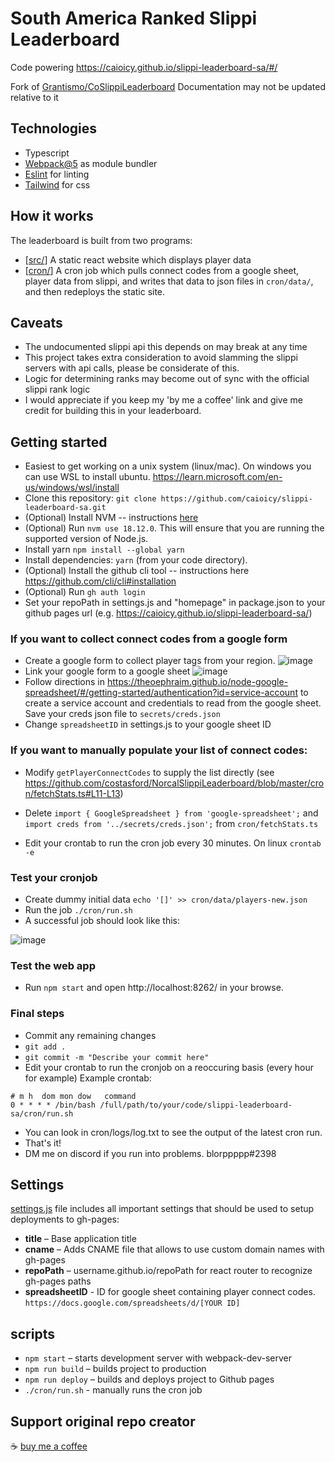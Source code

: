 # South America Ranked Slippi Leaderboard

Code powering https://caioicy.github.io/slippi-leaderboard-sa/#/

Fork of [Grantismo/CoSlippiLeaderboard](https://github.com/Grantismo/CoSlippiLeaderboard)
Documentation may not be updated relative to it

## Technologies

- Typescript
- [Webpack@5](https://webpack.js.org/) as module bundler
- [Eslint](http://eslint.org/) for linting
- [Tailwind](https://tailwindcss.com/) for css

## How it works

The leaderboard is built from two programs:
* [[src/](https://github.com/caioicy/slippi-leaderboard-sa/tree/master/src)] A static react website which displays player data 
* [[cron/](https://github.com/caioicy/slippi-leaderboard-sa/tree/master/cron)] A cron job which pulls connect codes from a google sheet, player data from slippi, and writes that data to json files in `cron/data/`, and then redeploys the static site.

## Caveats

* The undocumented slippi api this depends on may break at any time
* This project takes extra consideration to avoid slamming the slippi servers with api calls, please be considerate of this.
* Logic for determining ranks may become out of sync with the official slippi rank logic
* I would appreciate if you keep my 'by me a coffee' link and give me credit for building this in your leaderboard.

## Getting started

- Easiest to get working on a unix system (linux/mac). On windows you can use WSL to install ubuntu. https://learn.microsoft.com/en-us/windows/wsl/install
- Clone this repository: `git clone https://github.com/caioicy/slippi-leaderboard-sa.git` 
- (Optional) Install NVM -- instructions [here](https://github.com/creationix/nvm)
- (Optional) Run `nvm use 18.12.0`. This will ensure that you are running the supported version of Node.js.
- Install yarn `npm install --global yarn`
- Install dependencies: `yarn` (from your code directory).
- (Optional) Install the github cli tool -- instructions here https://github.com/cli/cli#installation
- (Optional) Run `gh auth login`
- Set your repoPath in settings.js and  "homepage" in package.json to your github pages url (e.g. https://caioicy.github.io/slippi-leaderboard-sa/)

### If you want to collect connect codes from a google form
- Create a google form to collect player tags from your region. ![image](https://user-images.githubusercontent.com/911232/207989907-256100e3-c215-4699-9ae7-655d5345cbd4.png)
- Link your google form to a google sheet ![image](https://user-images.githubusercontent.com/911232/207990065-aadc0a30-2561-46b7-a46e-0742af601cec.png)
- Follow directions in https://theoephraim.github.io/node-google-spreadsheet/#/getting-started/authentication?id=service-account to create a service account and credentials to read from the google sheet. Save your creds json file to `secrets/creds.json`
- Change `spreadsheetID` in settings.js to your google sheet ID

### If you want to manually populate your list of connect codes:
- Modify `getPlayerConnectCodes` to supply the list directly (see https://github.com/costasford/NorcalSlippiLeaderboard/blob/master/cron/fetchStats.ts#L11-L13)
- Delete `import { GoogleSpreadsheet } from 'google-spreadsheet';` and `import creds from '../secrets/creds.json';` from `cron/fetchStats.ts`

- Edit your crontab to run the cron job every 30 minutes. On linux `crontab -e`

### Test your cronjob
- Create dummy initial data `echo '[]' >> cron/data/players-new.json`
- Run the job `./cron/run.sh`
- A successful job should look like this: 

![image](https://user-images.githubusercontent.com/911232/209762179-e3da2be2-48d4-4c2a-a40c-c5fb3f78a8e9.png)

### Test the web app
- Run `npm start` and open http://localhost:8262/ in your browse.

### Final steps
- Commit any remaining changes 
- `git add .`
- `git commit -m "Describe your commit here"`
- Edit your crontab to run the cronjob on a reoccuring basis (every hour for example)
Example crontab:
```
# m h  dom mon dow   command
0 * * * * /bin/bash /full/path/to/your/code/slippi-leaderboard-sa/cron/run.sh
```
- You can look in cron/logs/log.txt to see the output of the latest cron run.
- That's it!
- DM me on discord if you run into problems. blorppppp#2398

## Settings

[settings.js](./settings.js) file includes all important settings that should be used to setup deployments to gh-pages:

- **title** – Base application title
- **cname** – Adds CNAME file that allows to use custom domain names with gh-pages
- **repoPath** – username.github.io/repoPath for react router to recognize gh-pages paths
- **spreadsheetID** - ID for google sheet containing player connect codes. `https://docs.google.com/spreadsheets/d/[YOUR ID]`

## scripts

- `npm start` – starts development server with webpack-dev-server
- `npm run build` – builds project to production
- `npm run deploy` – builds and deploys project to Github pages
- `./cron/run.sh` - manually runs the cron job

## Support original repo creator
☕ [buy me a coffee](https://www.buymeacoffee.com/blorppppp)
